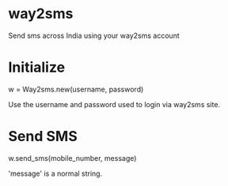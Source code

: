 way2sms
=======

Send sms across India using your way2sms account

Initialize
==========

w = Way2sms.new(username, password)

Use the username and password used to login via way2sms site.

Send SMS
========

w.send_sms(mobile_number, message)

'message' is a normal string.
